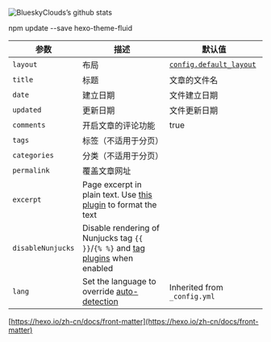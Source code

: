 ![BlueskyClouds’s github stats](https://github-readme-stats.vercel.app/api?username=ojdev&show_icons=true&theme=merko)

npm update --save hexo-theme-fluid

参数 | 描述 | 默认值
--- | --- | ---
`layout` | 布局 | [`config.default_layout`](/zh-cn/docs/configuration#文章)
`title` | 标题 | 文章的文件名
`date` | 建立日期 | 文件建立日期
`updated` | 更新日期 | 文件更新日期
`comments` | 开启文章的评论功能 | true
`tags` | 标签（不适用于分页） |
`categories` | 分类（不适用于分页）|
`permalink` | 覆盖文章网址 |
`excerpt` | Page excerpt in plain text. Use [this plugin](/docs/tag-plugins#Post-Excerpt) to format the text |
`disableNunjucks` | Disable rendering of Nunjucks tag `{{ }}`/`{% %}` and [tag plugins](/docs/tag-plugins) when enabled
`lang` | Set the language to override [auto-detection](/docs/internationalization#Path) | Inherited from `_config.yml`


[https://hexo.io/zh-cn/docs/front-matter](https://hexo.io/zh-cn/docs/front-matter)